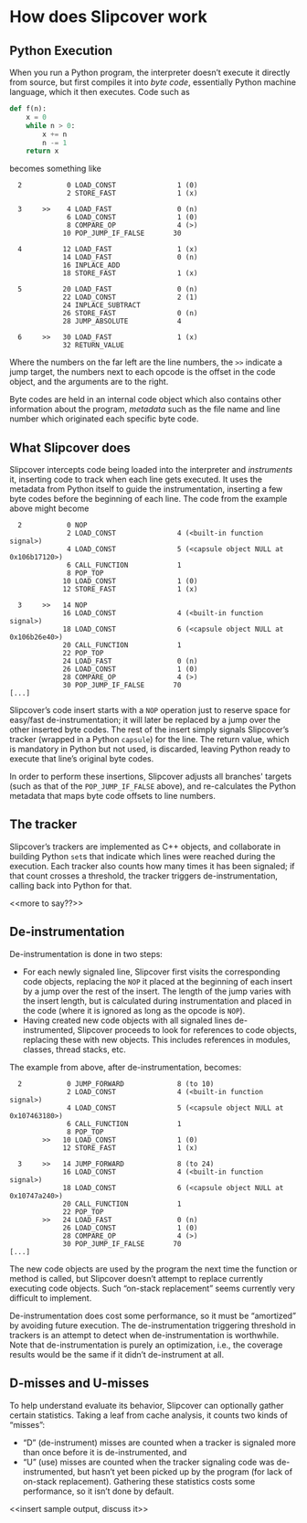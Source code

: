 # How does Slipcover work

## Python Execution
When you run a Python program, the interpreter doesn’t execute it directly from source, but first compiles it into _byte code_, essentially Python machine language, which it then executes. Code such as
```python
def f(n):
    x = 0
    while n > 0:
        x += n
        n -= 1
    return x
```
becomes something like
```
  2           0 LOAD_CONST               1 (0)
              2 STORE_FAST               1 (x)

  3     >>    4 LOAD_FAST                0 (n)
              6 LOAD_CONST               1 (0)
              8 COMPARE_OP               4 (>)
             10 POP_JUMP_IF_FALSE       30

  4          12 LOAD_FAST                1 (x)
             14 LOAD_FAST                0 (n)
             16 INPLACE_ADD
             18 STORE_FAST               1 (x)

  5          20 LOAD_FAST                0 (n)
             22 LOAD_CONST               2 (1)
             24 INPLACE_SUBTRACT
             26 STORE_FAST               0 (n)
             28 JUMP_ABSOLUTE            4

  6     >>   30 LOAD_FAST                1 (x)
             32 RETURN_VALUE
```
Where the numbers on the far left are the line numbers, the `>>` indicate a jump target,
the numbers next to each opcode is the offset in the code object, and the arguments are to
the right.

Byte codes are held in an internal code object which also contains other information about
the program, _metadata_ such as the file name and line number which originated each specific byte code.

## What Slipcover does
Slipcover intercepts code being loaded into the interpreter and _instruments_ it, inserting code to track when each line gets executed.
It uses the metadata from Python itself to guide the instrumentation, inserting a few byte codes before the beginning of each line.
The code from the example above might become
```
  2           0 NOP
              2 LOAD_CONST               4 (<built-in function signal>)
              4 LOAD_CONST               5 (<capsule object NULL at 0x106b17120>)
              6 CALL_FUNCTION            1
              8 POP_TOP
             10 LOAD_CONST               1 (0)
             12 STORE_FAST               1 (x)

  3     >>   14 NOP
             16 LOAD_CONST               4 (<built-in function signal>)
             18 LOAD_CONST               6 (<capsule object NULL at 0x106b26e40>)
             20 CALL_FUNCTION            1
             22 POP_TOP
             24 LOAD_FAST                0 (n)
             26 LOAD_CONST               1 (0)
             28 COMPARE_OP               4 (>)
             30 POP_JUMP_IF_FALSE       70
[...]
```
Slipcover’s code insert starts with a `NOP` operation just to reserve space for easy/fast de-instrumentation; it will later be replaced by a jump over the other inserted byte codes.
The rest of the insert simply signals Slipcover’s tracker (wrapped in a Python `capsule`) for the line.
The return value, which is mandatory in Python but not used, is discarded, leaving Python ready to execute that line’s original byte codes.

In order to perform these insertions, Slipcover adjusts all branches'
targets (such as that of the `POP_JUMP_IF_FALSE` above), and re-calculates the
Python metadata that maps byte code offsets to line numbers.

## The tracker
Slipcover’s trackers are implemented as C++ objects, and collaborate in building Python `set`s that indicate which lines were reached during the execution.
Each tracker also counts how many times it has been signaled; if that count crosses a threshold, the tracker triggers de-instrumentation, calling back into Python for that.

<<more to say??>>

## De-instrumentation
De-instrumentation is done in two steps:
- For each newly signaled line, Slipcover first visits the corresponding code objects, replacing the `NOP` it placed at the beginning of each insert by a jump over the rest of the insert. The length of the jump varies with the insert length, but is calculated during instrumentation and placed in the code (where it is ignored as long as the opcode is `NOP`).
- Having created new code objects with all signaled lines de-instrumented, Slipcover proceeds to look for references to code objects, replacing these with new objects. This includes references in modules, classes, thread stacks, etc.

The example from above, after de-instrumentation, becomes:
```
  2           0 JUMP_FORWARD             8 (to 10)
              2 LOAD_CONST               4 (<built-in function signal>)
              4 LOAD_CONST               5 (<capsule object NULL at 0x107463180>)
              6 CALL_FUNCTION            1
              8 POP_TOP
        >>   10 LOAD_CONST               1 (0)
             12 STORE_FAST               1 (x)

  3     >>   14 JUMP_FORWARD             8 (to 24)
             16 LOAD_CONST               4 (<built-in function signal>)
             18 LOAD_CONST               6 (<capsule object NULL at 0x10747a240>)
             20 CALL_FUNCTION            1
             22 POP_TOP
        >>   24 LOAD_FAST                0 (n)
             26 LOAD_CONST               1 (0)
             28 COMPARE_OP               4 (>)
             30 POP_JUMP_IF_FALSE       70
[...]
```

The new code objects are used by the program the next time the function or method is called, but Slipcover doesn’t attempt to replace currently executing code objects. Such “on-stack replacement” seems currently very difficult to implement.

De-instrumentation does cost some performance, so it must be “amortized” by avoiding future execution.
The de-instrumentation triggering threshold in trackers is an attempt to detect when de-instrumentation is worthwhile.
Note that de-instrumentation is purely an optimization, i.e., the coverage results would be the same if it didn’t de-instrument at all.

## D-misses and U-misses
To help understand evaluate its behavior, Slipcover can optionally gather certain statistics. Taking a leaf from cache analysis, it counts two kinds of “misses”:
- “D” (de-instrument) misses are counted when a tracker is signaled more than once before it is de-instrumented, and
- “U” (use) misses are counted when the tracker signaling code was de-instrumented, but hasn’t yet been picked up by the program (for lack of on-stack replacement).
Gathering these statistics costs some performance, so it isn’t done by default.

<<insert sample output, discuss it>>

